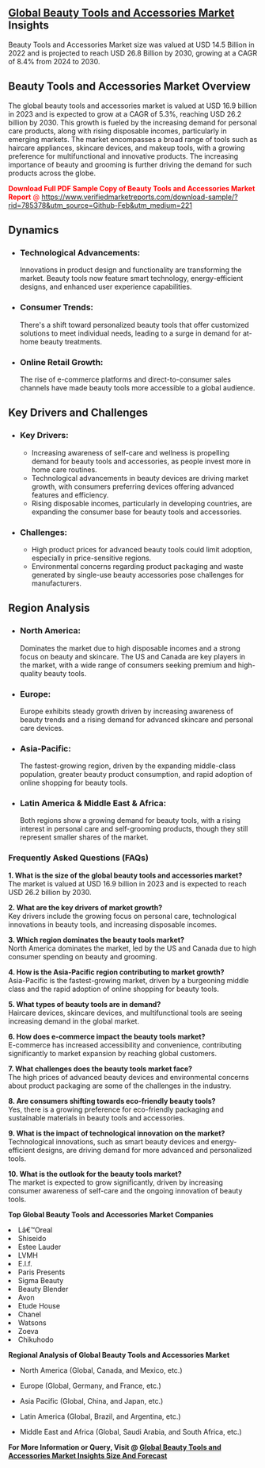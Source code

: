 <h2><a href="https://www.verifiedmarketreports.com/download-sample/?rid=785378&amp;utm_source=Github&amp;utm_medium=221" target="_blank">Global Beauty Tools and Accessories Market</a> Insights</h2><p>Beauty Tools and Accessories Market size was valued at USD 14.5 Billion in 2022 and is projected to reach USD 26.8 Billion by 2030, growing at a CAGR of 8.4% from 2024 to 2030.</p><p> <h2>Beauty Tools and Accessories Market Overview</h2> <p>The global beauty tools and accessories market is valued at USD 16.9 billion in 2023 and is expected to grow at a CAGR of 5.3%, reaching USD 26.2 billion by 2030. This growth is fueled by the increasing demand for personal care products, along with rising disposable incomes, particularly in emerging markets. The market encompasses a broad range of tools such as haircare appliances, skincare devices, and makeup tools, with a growing preference for multifunctional and innovative products. The increasing importance of beauty and grooming is further driving the demand for such products across the globe.</p> <p><p><span class=""><span style="color: #ff0000;"><strong>Download Full PDF Sample Copy of Beauty Tools and Accessories Market Report</strong> @ </span><a href="https://www.verifiedmarketreports.com/download-sample/?rid=785378&amp;utm_source=Github-Feb&amp;utm_medium=221" target="_blank">https://www.verifiedmarketreports.com/download-sample/?rid=785378&amp;utm_source=Github-Feb&amp;utm_medium=221</a></span></p></p> <h2>Dynamics</h2> <ul> <li><h3>Technological Advancements:</h3> Innovations in product design and functionality are transforming the market. Beauty tools now feature smart technology, energy-efficient designs, and enhanced user experience capabilities.</li> <li><h3>Consumer Trends:</h3> There's a shift toward personalized beauty tools that offer customized solutions to meet individual needs, leading to a surge in demand for at-home beauty treatments.</li> <li><h3>Online Retail Growth:</h3> The rise of e-commerce platforms and direct-to-consumer sales channels have made beauty tools more accessible to a global audience.</li> </ul> <h2>Key Drivers and Challenges</h2> <ul> <li><h3>Key Drivers:</h3> <ul> <li>Increasing awareness of self-care and wellness is propelling demand for beauty tools and accessories, as people invest more in home care routines.</li> <li>Technological advancements in beauty devices are driving market growth, with consumers preferring devices offering advanced features and efficiency.</li> <li>Rising disposable incomes, particularly in developing countries, are expanding the consumer base for beauty tools and accessories.</li> </ul> </li> <li><h3>Challenges:</h3> <ul> <li>High product prices for advanced beauty tools could limit adoption, especially in price-sensitive regions.</li> <li>Environmental concerns regarding product packaging and waste generated by single-use beauty accessories pose challenges for manufacturers.</li> </ul> </li> </ul> <h2>Region Analysis</h2> <ul> <li><h3>North America:</h3> Dominates the market due to high disposable incomes and a strong focus on beauty and skincare. The US and Canada are key players in the market, with a wide range of consumers seeking premium and high-quality beauty tools.</li> <li><h3>Europe:</h3> Europe exhibits steady growth driven by increasing awareness of beauty trends and a rising demand for advanced skincare and personal care devices.</li> <li><h3>Asia-Pacific:</h3> The fastest-growing region, driven by the expanding middle-class population, greater beauty product consumption, and rapid adoption of online shopping for beauty tools.</li> <li><h3>Latin America & Middle East & Africa:</h3> Both regions show a growing demand for beauty tools, with a rising interest in personal care and self-grooming products, though they still represent smaller shares of the market.</li> </ul> <h3>Frequently Asked Questions (FAQs)</h3> <p><strong>1. What is the size of the global beauty tools and accessories market?</strong><br> The market is valued at USD 16.9 billion in 2023 and is expected to reach USD 26.2 billion by 2030.</p> <p><strong>2. What are the key drivers of market growth?</strong><br> Key drivers include the growing focus on personal care, technological innovations in beauty tools, and increasing disposable incomes.</p> <p><strong>3. Which region dominates the beauty tools market?</strong><br> North America dominates the market, led by the US and Canada due to high consumer spending on beauty and grooming.</p> <p><strong>4. How is the Asia-Pacific region contributing to market growth?</strong><br> Asia-Pacific is the fastest-growing market, driven by a burgeoning middle class and the rapid adoption of online shopping for beauty tools.</p> <p><strong>5. What types of beauty tools are in demand?</strong><br> Haircare devices, skincare devices, and multifunctional tools are seeing increasing demand in the global market.</p> <p><strong>6. How does e-commerce impact the beauty tools market?</strong><br> E-commerce has increased accessibility and convenience, contributing significantly to market expansion by reaching global customers.</p> <p><strong>7. What challenges does the beauty tools market face?</strong><br> The high prices of advanced beauty devices and environmental concerns about product packaging are some of the challenges in the industry.</p> <p><strong>8. Are consumers shifting towards eco-friendly beauty tools?</strong><br> Yes, there is a growing preference for eco-friendly packaging and sustainable materials in beauty tools and accessories.</p> <p><strong>9. What is the impact of technological innovation on the market?</strong><br> Technological innovations, such as smart beauty devices and energy-efficient designs, are driving demand for more advanced and personalized tools.</p> <p><strong>10. What is the outlook for the beauty tools market?</strong><br> The market is expected to grow significantly, driven by increasing consumer awareness of self-care and the ongoing innovation of beauty tools.</p> </p><p><strong>Top Global Beauty Tools and Accessories Market Companies</strong></p><div data-test-id=""><p><li>Lâ€™Oreal</li><li> Shiseido</li><li> Estee Lauder</li><li> LVMH</li><li> E.l.f.</li><li> Paris Presents</li><li> Sigma Beauty</li><li> Beauty Blender</li><li> Avon</li><li> Etude House</li><li> Chanel</li><li> Watsons</li><li> Zoeva</li><li> Chikuhodo</li></p><div><strong>Regional Analysis of&nbsp;Global Beauty Tools and Accessories Market</strong></div><ul><li dir="ltr"><p dir="ltr">North America&nbsp;(Global, Canada, and Mexico, etc.)</p></li><li dir="ltr"><p dir="ltr">Europe (Global, Germany, and France, etc.)</p></li><li dir="ltr"><p dir="ltr">Asia Pacific&nbsp;(Global, China, and Japan, etc.)</p></li><li dir="ltr"><p dir="ltr">Latin America&nbsp;(Global, Brazil, and Argentina, etc.)</p></li><li dir="ltr">Middle East and Africa&nbsp;(Global, Saudi Arabia, and South Africa, etc.)</li></ul><p><strong>For More Information or Query, Visit @&nbsp;</strong><strong><a href="https://www.verifiedmarketreports.com/product/beauty-tools-and-accessories-market/?utm_source=Github&amp;utm_medium=221" target="_blank">Global Beauty Tools and Accessories Market Insights Size And Forecast</a></strong></p></div>
